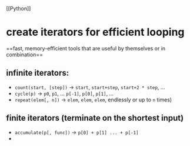 [[Python]]
# create iterators for efficient looping
==fast, memory-efficient tools that are useful by themselves or in combination==
## infinite iterators:
- `count(start, [step])` -> `start`, `start+step`, `start+2 * step`, ...
- `cycle(p)` -> `p0`, `p1`, ... `p[-1]`, `p[0]`, `p[1]`, ...
- `repeat(elem[, n])` -> `elem`, `elem`, `elem`, endlessly or up to `n` times)
## finite iterators (terminate on the shortest input)
- `accumulate(p[, func])` -> `p[0] + p[1] ... + p[-1]`
- 